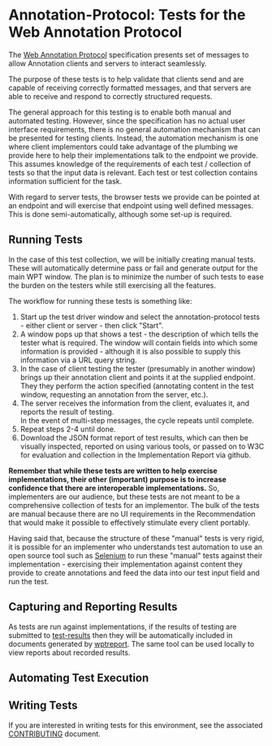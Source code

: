 Annotation-Protocol: Tests for the Web Annotation Protocol
==========================================================

The [Web Annotation Protocol](https://www.w3.org/TR/annotation-protocol)
specification presents set of messages to allow Annotation clients and servers
to interact seamlessly.  

The purpose of these tests is to help validate that clients send and are capable 
of receiving correctly formatted messages, and that servers are able to receive and 
respond to correctly structured requests.  

The general approach for this testing is to enable both manual and automated
testing. However, since the specification has no actual user interface
requirements, there is no general automation mechanism that can be presented
for testing clients.  Instead, the automation mechanism is one where client
implementors could take advantage of the plumbing we provide here to help their
implementations talk to the endpoint we provide.  This assumes
knowledge of the requirements of each test / collection of tests so that the
input data is relevant.  Each test or test collection contains information
sufficient for the task.

With regard to server tests, the browser tests we provide can be pointed at an endpoint 
and will exercise that endpoint using well defined messages.  This is done 
semi-automatically, although some set-up is required.

Running Tests
-------------

In the case of this test collection, we will be initially creating manual
tests.  These will automatically determine pass or fail and generate output for
the main WPT window.  The plan is to minimize the number of such tests to
ease the burden on the testers while still exercising all the features.

The workflow for running these tests is something like:

1. Start up the test driver window and select the annotation-protocol tests -
   either client or server - then click "Start".
2. A window pops up that shows a test - the description of which tells the
   tester what is required.  The window will contain fields into which some 
   information is provided - although it is also possible to supply this 
   information via a URL query string.
3. In the case of client testing the tester (presumably in another window) brings up their 
   annotation client and points it at the supplied endpoint.  They they perform the 
   action specified (annotating content in the test window, requesting an annotation from the server, etc.).
4. The server receives the information from the client, evaluates it, and reports the result of testing.  
   In the event of multi-step messages, the cycle repeats until complete.
5. Repeat steps 2-4 until done.
6. Download the JSON format report of test results, which can then be visually
   inspected, reported on using various tools, or passed on to W3C for
   evaluation and collection in the Implementation Report via github.

**Remember that while these tests are written to help exercise implementations,
their other (important) purpose is to increase confidence that there are
interoperable implementations.** So, implementers are our audience, but these
tests are not meant to be a comprehensive collection of tests for an implementor.
The bulk of the tests are manual because there are no UI requirements in the 
Recommendation that would make it possible to effectively stimulate every client portably.

Having said that, because the structure of these "manual" tests is very rigid,
it is possible for an implementer who understands test automation to use an
open source tool such as [Selenium](http://www.seleniumhq.org/) to run these
"manual" tests against their implementation - exercising their implementation
against content they provide to create annotations and feed the data into our
test input field and run the test.

Capturing and Reporting Results
-------------------------------

As tests are run against implementations, if the results of testing are
submitted to [test-results](https://github.com/w3c/test-results/) then they will
be automatically included in documents generated by
[wptreport](https://www.github.com/w3c/wptreport). The same tool can be used
locally to view reports about recorded results.

Automating Test Execution
-------------------------

Writing Tests
-------------

If you are interested in writing tests for this environment, see the
associated [CONTRIBUTING](CONTRIBUTING.md) document.
